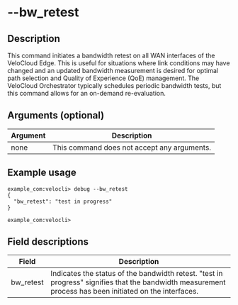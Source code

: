 #	--bw_retest

##	Description
This command initiates a bandwidth retest on all WAN interfaces of the VeloCloud Edge. This is useful for situations where link conditions may have changed and an updated bandwidth measurement is desired for optimal path selection and Quality of Experience (QoE) management. The VeloCloud Orchestrator typically schedules periodic bandwidth tests, but this command allows for an on-demand re-evaluation.

##  Arguments (optional)
| Argument | Description |
|---|---|
| none | This command does not accept any arguments. |

##  Example usage
```
example_com:velocli> debug --bw_retest
{
  "bw_retest": "test in progress"
}

example_com:velocli>
```

##  Field descriptions
| Field | Description |
|---|---|
| bw_retest | Indicates the status of the bandwidth retest. "test in progress" signifies that the bandwidth measurement process has been initiated on the interfaces. |